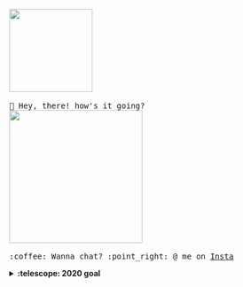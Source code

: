 <p>
  <img src="https://i.imgur.com/aAEW3hA.gif" width="150px" style="filter:FlipH">
  <br><br>
  <samp>
    👋 Hey, there! how's it going? 
    <br>
      <img src="https://media1.giphy.com/media/l41JU9pUyosHzWyuQ/giphy.gif?cid=ecf05e4749fa6661adf101be20bb63075d6ccca1733215d8&rid=giphy.gif" width="240px" align="center">
    <br><br>:coffee: Wanna chat? :point_right: @ me on <a href="https://instagram.com/madeus.s">Insta</a>
  </samp>
</p>

<details>
  <summary><b>:telescope: 2020 goal</b></summary>
  Survive...
  &
  ⚽ Play soccer again (I miss you) 😥
</details>
